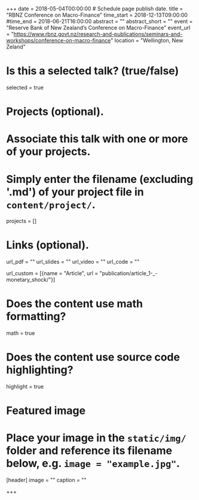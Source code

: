 +++
date = 2018-05-04T00:00:00  # Schedule page publish date.
title = "RBNZ Conference on Macro-Finance"
time_start = 2018-12-13T09:00:00
#time_end = 2018-06-21T16:00:00
abstract = ""
abstract_short = ""
event = "Reserve Bank of New Zealand’s Conference on Macro-Finance"
event_url = "https://www.rbnz.govt.nz/research-and-publications/seminars-and-workshops/conference-on-macro-finance"
location = "Wellington, New Zeland"

# Is this a selected talk? (true/false)
selected = true

# Projects (optional).
#   Associate this talk with one or more of your projects.
#   Simply enter the filename (excluding '.md') of your project file in `content/project/`.
projects = []

# Links (optional).
url_pdf = ""
url_slides = ""
url_video = ""
url_code = ""

url_custom = [{name = "Article", url = "publication/article_1-_-monetary_shock/"}]

# Does the content use math formatting?
math = true

# Does the content use source code highlighting?
highlight = true

# Featured image
# Place your image in the `static/img/` folder and reference its filename below, e.g. `image = "example.jpg"`.
[header]
image = ""
caption = ""

+++